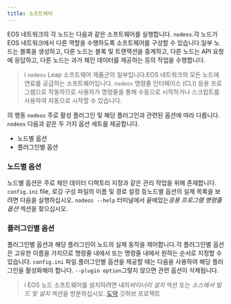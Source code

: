 ```yaml
---
title: 소프트웨어
---
```


EOS 네트워크의 각 노드는 다음과 같은 소프트웨어를 실행합니다. `nodeos`.각 노드가 EOS 네트워크에서 다른 역할을 수행하도록 소프트웨어를 구성할 수 있습니다.일부 노드는 블록을 생성하고, 다른 노드는 블록 및 트랜잭션을 중계하고, 다른 노드는 API 요청에 응답하고, 다른 노드는 과거 체인 데이터를 제공하는 등의 작업을 수행합니다.

> i `nodeos` Leap 소프트웨어 제품군의 일부입니다.EOS 네트워크의 모든 노드에 연료를 공급하는 소프트웨어입니다. `nodeos` 명령줄 인터페이스 (CLI) 응용 프로그램으로 작동하므로 사용자가 명령줄을 통해 수동으로 시작하거나 스크립트를 사용하여 자동으로 시작할 수 있습니다.

의 행동 `nodeos` 주로 활성 플러그인 및 해당 플러그인과 관련된 옵션에 따라 다릅니다. `nodeos` 다음과 같은 두 가지 옵션 세트를 제공합니다.

* 노드별 옵션
* 플러그인별 옵션

### 노드별 옵션

노드별 옵션은 주로 체인 데이터 디렉토리 지정과 같은 관리 작업을 위해 존재합니다. `config.ini` file, 로깅 구성 파일의 이름 및 경로 설정 등노드별 옵션의 실제 목록을 보려면 다음을 실행하십시오. `nodeos --help` 터미널에서 끝에있는*응용 프로그램 명령줄 옵션* 섹션을 찾으십시오.

### 플러그인별 옵션

플러그인별 옵션과 해당 플러그인이 노드의 실제 동작을 제어합니다.각 플러그인별 옵션은 고유한 이름을 가지므로 명령줄 내에서 또는 명령줄 내에서 원하는 순서로 지정할 수 있습니다. `config.ini` 파일.플러그인별 옵션을 제공할 때는 다음을 사용하여 해당 플러그인을 활성화해야 합니다. `--plugin option`그렇지 않으면 관련 옵션이 삭제됩니다.

> i EOS 노드 소프트웨어를 설치하려면 내의*바이너리 설치* 섹션 또는 *소스에서 빌드 및 설치* 섹션을 방문하십시오. [도약](https://github.com/AntelopeIO/spring/blob/release/4.0/README.md) 깃허브 프로젝트
